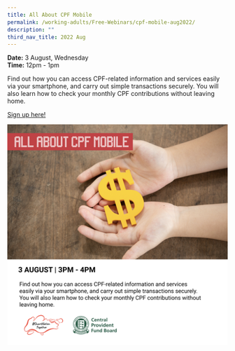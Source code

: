 ```yaml
---
title: All About CPF Mobile
permalink: /working-adults/Free-Webinars/cpf-mobile-aug2022/
description: ""
third_nav_title: 2022 Aug
---
```


**Date:** 3 August, Wednesday
<br> **Time:** 12pm - 1pm

Find out how you can access CPF-related information and services easily via your smartphone, and carry out simple transactions securely. You will also learn how to check your monthly CPF contributions without leaving home.

[Sign up here!](https://go.gov.sg/seniors-cpfmobile-aug3)

![free webinars on cpf mobile app for working adults](/images/Aug%202022/WA_3%20Aug%20(revised).jpeg)